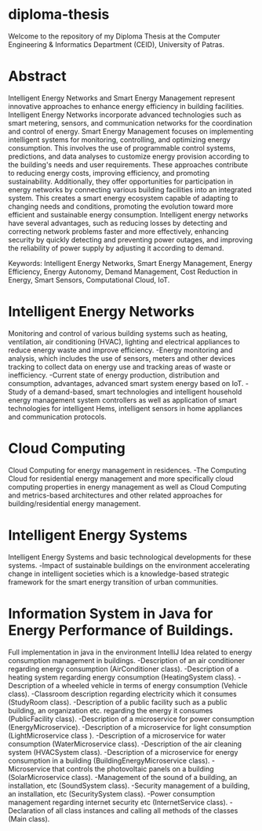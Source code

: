 # diploma-thesis
Welcome to the repository of my Diploma Thesis at the Computer Engineering & Informatics Department (CEID), University of Patras.

# Abstract
Intelligent Energy Networks and Smart Energy Management represent innovative
approaches to enhance energy efficiency in building facilities. Intelligent Energy
Networks incorporate advanced technologies such as smart metering, sensors, and
communication networks for the coordination and control of energy.
Smart Energy Management focuses on implementing intelligent systems for
monitoring, controlling, and optimizing energy consumption. This involves the use of
programmable control systems, predictions, and data analyses to customize energy
provision according to the building's needs and user requirements.
These approaches contribute to reducing energy costs, improving efficiency, and
promoting sustainability. Additionally, they offer opportunities for participation in energy
networks by connecting various building facilities into an integrated system. This creates
a smart energy ecosystem capable of adapting to changing needs and conditions,
promoting the evolution toward more efficient and sustainable energy consumption.
Intelligent energy networks have several advantages, such as reducing losses by
detecting and correcting network problems faster and more effectively, enhancing
security by quickly detecting and preventing power outages, and improving the reliability
of power supply by adjusting it according to demand.

Keywords: Intelligent Energy Networks, Smart Energy Management, Energy Efficiency, Energy Autonomy, Demand Management, Cost Reduction in Energy, Smart Sensors, Computational Cloud, IoT.

# Intelligent Energy Networks
Monitoring and control of various building systems
such as heating, ventilation, air conditioning (HVAC), lighting and electrical appliances to reduce energy waste and improve efficiency.
-Energy monitoring and analysis, which includes the use of sensors, meters and other devices
tracking to collect data on energy use and tracking
areas of waste or inefficiency.
-Current state of energy production, distribution and consumption, advantages, advanced smart system energy based on IoT.
-Study of a demand-based, smart technologies and intelligent household energy management system
controllers as well as application of smart technologies for intelligent Hems, intelligent
sensors in home appliances and communication protocols.

# Cloud Computing
Cloud Computing for energy management in
residences.
-The Computing Cloud for residential energy management and more
specifically cloud computing properties in energy management as well as Cloud Computing and metrics-based architectures and other related approaches for building/residential energy management.

# Intelligent Energy Systems
Intelligent Energy Systems and basic
technological developments for these systems.
-Ιmpact of sustainable buildings on the environment accelerating change in intelligent societies which is a knowledge-based strategic framework for the smart energy transition of urban communities.


# Information System in Java for Energy Performance of Buildings.
Full implementation in java in the environment
IntelliJ Idea related to energy consumption management in buildings.
-Description of an air conditioner regarding energy consumption (AirConditioner class).
-Description of a heating system regarding energy consumption (HeatingSystem class).
-Description of a wheeled vehicle in terms of energy consumption (Vehicle class).
-Classroom description regarding electricity which it consumes (StudyRoom class).
-Description of a public facility such as a public building, an organization
etc. regarding the energy it consumes (PublicFacility class).
-Description of a microservice for power consumption  (EnergyMicroservice).
-Description of a microservice for light consumption (LightMicroservice class ).
-Description of a microservice for water consumption (WaterMicroservice class).
-Description of the air cleaning system (HVACSystem class).
-Description of a microservice for energy consumption in a building (BuildingEnergyMicroservice class).
-Microservice that controls the photovoltaic panels on a building (SolarMicroservice class).
-Management of the sound of a building, an installation, etc (SoundSystem class).
-Security management of a building, an installation, etc (SecuritySystem class).
-Power consumption management regarding internet security etc (InternetService class).
-Declaration of all class instances and calling all methods of the classes (Main class).
 









